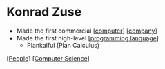# Konrad Zuse

- Made the first commercial [[computer]] [[company]]
- Made the first high-level [[programming language]]
  - Plankalful (Plan Calculus)

[[People]] [[Computer Science]]

[//begin]: # "Autogenerated link references for markdown compatibility"
[computer]: computer "Computer"
[company]: company "Company"
[programming language]: programming-language "Programming Language"
[People]: people "People"
[Computer Science]: computer-science "Computer Science"
[//end]: # "Autogenerated link references"